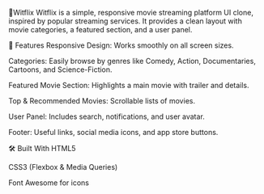 🍿Witflix
Witflix is a simple, responsive movie streaming platform UI clone, inspired by popular streaming services. It provides a clean layout with movie categories, a featured section, and a user panel.

🚀 Features
Responsive Design: Works smoothly on all screen sizes.

Categories: Easily browse by genres like Comedy, Action, Documentaries, Cartoons, and Science-Fiction.

Featured Movie Section: Highlights a main movie with trailer and details.

Top & Recommended Movies: Scrollable lists of movies.

User Panel: Includes search, notifications, and user avatar.

Footer: Useful links, social media icons, and app store buttons.

🛠️ Built With
HTML5

CSS3 (Flexbox & Media Queries)

Font Awesome for icons
